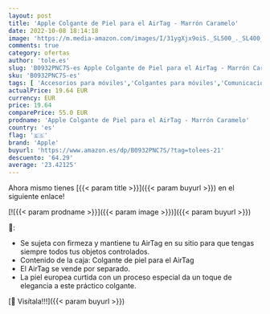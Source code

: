 ```yaml
---
layout: post
title: 'Apple Colgante de Piel para el AirTag - Marrón Caramelo'
date: 2022-10-08 18:14:18
image: 'https://m.media-amazon.com/images/I/31ygXjx9oiS._SL500_._SL400_.jpg'
comments: true
category: ofertas
author: 'tole.es'
slug: 'B0932PNC7S-es Apple Colgante de Piel para el AirTag - Marrón Caramelo'
sku: 'B0932PNC7S-es'
tags: [ 'Accesorios para móviles','Colgantes para móviles','Comunicación móvil y accesorios','Decoración para teléfonos móviles','Electrónica','apple','🇪🇸', ]
actualPrice: 19.64 EUR
currency: EUR
price: 19.64
comparePrice: 55.0 EUR
prodname: 'Apple Colgante de Piel para el AirTag - Marrón Caramelo'
country: 'es'
flag: '🇪🇸'
brand: 'Apple'
buyurl: 'https://www.amazon.es/dp/B0932PNC7S/?tag=tolees-21'
descuento: '64.29'
average: '23.42125'
---
```


Ahora mismo tienes [{{< param title >}}]({{< param buyurl >}}) en el siguiente enlace!

[![{{< param prodname >}}]({{< param image >}})]({{< param buyurl >}})

🔎:

- Se sujeta con firmeza y mantiene tu AirTag en su sitio para que tengas siempre todos tus objetos controlados.
- Contenido de la caja: Colgante de piel para el AirTag
- El AirTag se vende por separado.
- La piel europea curtida con un proceso especial da un toque de elegancia a este práctico colgante.

[🛒 Visítala!!!]({{< param buyurl >}})
